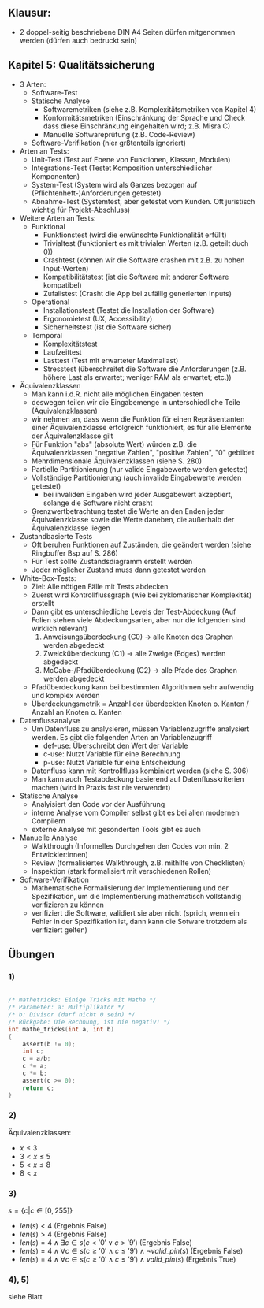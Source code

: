 ## Klausur:
- 2 doppel-seitig beschriebene DIN A4 Seiten dürfen mitgenommen werden (dürfen auch bedruckt sein)

## Kapitel 5: Qualitätssicherung
- 3 Arten:
  - Software-Test
  - Statische Analyse
    - Softwaremetriken         (siehe z.B. Komplexitätsmetriken von Kapitel 4)
    - Konformitätsmetriken     (Einschränkung der Sprache und Check dass diese Einschränkung eingehalten wird; z.B. Misra C)
    - Manuelle Softwareprüfung (z.B. Code-Review)
  - Software-Verifikation      (hier grßtenteils ignoriert)
- Arten an Tests:
  - Unit-Test         (Test auf Ebene von Funktionen, Klassen, Modulen)
  - Integrations-Test (Testet Komposition unterschiedlicher Komponenten)
  - System-Test       (System wird als Ganzes bezogen auf (Pflichtenheft-)Anforderungen getestet)
  - Abnahme-Test      (Systemtest, aber getestet vom Kunden. Oft juristisch wichtig für Projekt-Abschluss)
- Weitere Arten an Tests:
  - Funktional
    - Funktionstest       (wird die erwünschte Funktionalität erfüllt)
    - Trivialtest         (funktioniert es mit trivialen Werten (z.B. geteilt duch 0))
    - Crashtest           (können wir die Software crashen mit z.B. zu hohen Input-Werten)
    - Kompatibilitätstest (ist die Software mit anderer Software kompatibel)
    - Zufallstest         (Crasht die App bei zufällig generierten Inputs)
  - Operational
    - Installationstest (Testet die Installation der Software)
    - Ergonomietest     (UX, Accessibility)
    - Sicherheitstest   (ist die Software sicher)
  - Temporal
    - Komplexitätstest
    - Laufzeittest
    - Lasttest   (Test mit erwarteter Maximallast)
    - Stresstest (überschreitet die Software die Anforderungen (z.B. höhere Last als erwartet; weniger RAM als erwartet; etc.))
- Äquivalenzklassen
  - Man kann i.d.R. nicht alle möglichen Eingaben testen
  - deswegen teilen wir die Eingabemenge in unterschiedliche Teile (Äquivalenzklassen)
  - wir nehmen an, dass wenn die Funktion für einen Repräsentanten einer Äquivalenzklasse erfolgreich funktioniert, es für alle Elemente der Äquivalenzklasse gilt
  - Für Funktion "abs" (absolute Wert) würden z.B. die Äquivalenzklassen "negative Zahlen", "positive Zahlen", "0" gebildet
  - Mehrdimensionale Äquivalenzklassen (siehe S. 280)
  - Partielle Partitionierung (nur valide Eingabewerte werden getestet)
  - Vollständige Partitionierung (auch invalide Eingabewerte werden getestet)
    - bei invaliden Eingaben wird jeder Ausgabewert akzeptiert, solange die Software nicht crasht
  - Grenzwertbetrachtung testet die Werte an den Enden jeder Äquivalenzklasse sowie die Werte daneben, die außerhalb der Äquivalenzklasse liegen
- Zustandbasierte Tests
  - Oft beruhen Funktionen auf Zuständen, die geändert werden (siehe Ringbuffer Bsp auf S. 286)
  - Für Test sollte Zustandsdiagramm erstellt werden
  - Jeder möglicher Zustand muss dann getestet werden
- White-Box-Tests:
  - Ziel: Alle nötigen Fälle mit Tests abdecken
  - Zuerst wird Kontrollflussgraph (wie bei zyklomatischer Komplexität) erstellt
  - Dann gibt es unterschiedliche Levels der Test-Abdeckung (Auf Folien stehen viele Abdeckungsarten, aber nur die folgenden sind wirklich relevant)
    1. Anweisungsüberdeckung (C0)   -> alle Knoten des Graphen werden abgedeckt
    2. Zweicküberdeckung (C1)       -> alle Zweige (Edges) werden abgedeckt
    3. McCabe-/Pfadüberdeckung (C2) -> alle Pfade des Graphen werden abgedeckt
  - Pfadüberdeckung kann bei bestimmten Algorithmen sehr aufwendig und komplex werden
  - Überdeckungsmetrik = Anzahl der überdeckten Knoten o. Kanten / Anzahl an Knoten o. Kanten
- Datenflussanalyse
  - Um Datenfluss zu analysieren, müssen Variablenzugriffe analysiert werden. Es gibt die folgenden Arten an Variablenzugriff
    - def-use: Überschreibt den Wert der Variable
    - c-use:   Nutzt Variable für eine Berechnung
    - p-use:   Nutzt Variable für eine Entscheidung
  - Datenfluss kann mit Kontrollfluss kombiniert werden (siehe S. 306)
  - Man kann auch Testabdeckung basierend auf Datenflusskriterien machen (wird in Praxis fast nie verwendet)
- Statische Analyse
  - Analyisiert den Code vor der Ausführung
  - interne Analyse vom Compiler selbst gibt es bei allen modernen Compilern
  - externe Analyse mit gesonderten Tools gibt es auch
- Manuelle Analyse
  - Walkthrough (Informelles Durchgehen den Codes von min. 2 Entwickler:innen)
  - Review      (formalisiertes Walkthrough, z.B. mithilfe von Checklisten)
  - Inspektion  (stark formalisiert mit verschiedenen Rollen)
- Software-Verifikation
  - Mathematische Formalisierung der Implementierung und der Spezifikation, um die Implementierung mathematisch vollständig verifizieren zu können
  - verifiziert die Software, validiert sie aber nicht (sprich, wenn ein Fehler in der Spezifikation ist, dann kann die Sotware trotzdem als verifiziert gelten)

## Übungen

### 1)

```c

/* mathetricks: Einige Tricks mit Mathe */
/* Parameter: a: Multiplikator */
/* b: Divisor (darf nicht 0 sein) */
/* Rückgabe: Die Rechnung, ist nie negativ! */
int mathe_tricks(int a, int b)
{
	assert(b != 0);
	int c;
	c = a/b;
	c *= a;
	c *= b;
	assert(c >= 0);
	return c;
}
```

### 2)

Äquivalenzklassen:

- $x \le 3$
- $3 \lt x \le 5$
- $5 \lt x \le 8$
- $8 \lt x$

### 3)

$s = \{c | c \in [0, 255]\}$
- $len(s) \lt 4$ (Ergebnis False)
- $len(s) \gt 4$ (Ergebnis False)
- $len(s) = 4 \land \exists c \in s (c \lt '0' \lor c \gt '9')$ (Ergebnis False)
- $len(s) = 4 \land \forall c \in s (c \ge '0' \land c \le '9') \land \lnot valid\_pin(s)$ (Ergebnis False)
- $len(s) = 4 \land \forall c \in s (c \ge '0' \land c \le '9') \land valid\_pin(s)$ (Ergebnis True)

### 4), 5)

siehe Blatt
